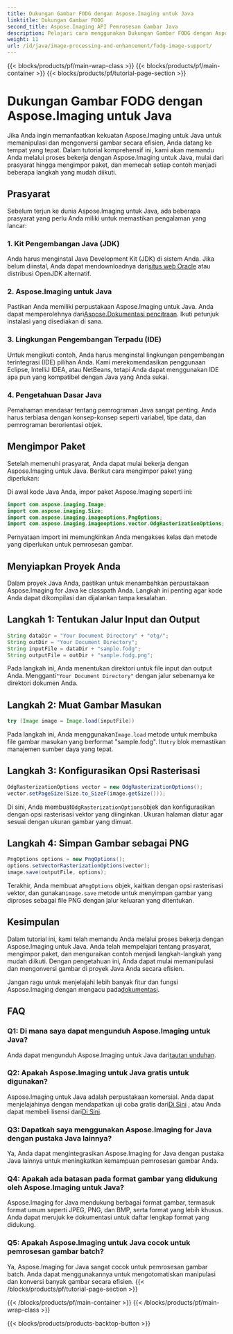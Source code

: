 ```yaml
---
title: Dukungan Gambar FODG dengan Aspose.Imaging untuk Java
linktitle: Dukungan Gambar FODG
second_title: Aspose.Imaging API Pemrosesan Gambar Java
description: Pelajari cara menggunakan Dukungan Gambar FODG dengan Aspose.Imaging untuk Java. Perpustakaan yang kuat untuk manipulasi dan konversi gambar.
weight: 11
url: /id/java/image-processing-and-enhancement/fodg-image-support/
---
```


{{< blocks/products/pf/main-wrap-class >}}
{{< blocks/products/pf/main-container >}}
{{< blocks/products/pf/tutorial-page-section >}}

# Dukungan Gambar FODG dengan Aspose.Imaging untuk Java

Jika Anda ingin memanfaatkan kekuatan Aspose.Imaging untuk Java untuk memanipulasi dan mengonversi gambar secara efisien, Anda datang ke tempat yang tepat. Dalam tutorial komprehensif ini, kami akan memandu Anda melalui proses bekerja dengan Aspose.Imaging untuk Java, mulai dari prasyarat hingga mengimpor paket, dan memecah setiap contoh menjadi beberapa langkah yang mudah diikuti.

## Prasyarat

Sebelum terjun ke dunia Aspose.Imaging untuk Java, ada beberapa prasyarat yang perlu Anda miliki untuk memastikan pengalaman yang lancar:

### 1. Kit Pengembangan Java (JDK)

 Anda harus menginstal Java Development Kit (JDK) di sistem Anda. Jika belum diinstal, Anda dapat mendownloadnya dari[situs web Oracle](https://www.oracle.com/java/technologies/javase-downloads) atau distribusi OpenJDK alternatif.

### 2. Aspose.Imaging untuk Java

 Pastikan Anda memiliki perpustakaan Aspose.Imaging untuk Java. Anda dapat memperolehnya dari[Aspose.Dokumentasi pencitraan](https://reference.aspose.com/imaging/java/). Ikuti petunjuk instalasi yang disediakan di sana.

### 3. Lingkungan Pengembangan Terpadu (IDE)

Untuk mengikuti contoh, Anda harus menginstal lingkungan pengembangan terintegrasi (IDE) pilihan Anda. Kami merekomendasikan penggunaan Eclipse, IntelliJ IDEA, atau NetBeans, tetapi Anda dapat menggunakan IDE apa pun yang kompatibel dengan Java yang Anda sukai.

### 4. Pengetahuan Dasar Java

Pemahaman mendasar tentang pemrograman Java sangat penting. Anda harus terbiasa dengan konsep-konsep seperti variabel, tipe data, dan pemrograman berorientasi objek.

## Mengimpor Paket

Setelah memenuhi prasyarat, Anda dapat mulai bekerja dengan Aspose.Imaging untuk Java. Berikut cara mengimpor paket yang diperlukan:

Di awal kode Java Anda, impor paket Aspose.Imaging seperti ini:

```java
import com.aspose.imaging.Image;
import com.aspose.imaging.Size;
import com.aspose.imaging.imageoptions.PngOptions;
import com.aspose.imaging.imageoptions.vector.OdgRasterizationOptions;
```

Pernyataan import ini memungkinkan Anda mengakses kelas dan metode yang diperlukan untuk pemrosesan gambar.

## Menyiapkan Proyek Anda

Dalam proyek Java Anda, pastikan untuk menambahkan perpustakaan Aspose.Imaging for Java ke classpath Anda. Langkah ini penting agar kode Anda dapat dikompilasi dan dijalankan tanpa kesalahan.

## Langkah 1: Tentukan Jalur Input dan Output

```java
String dataDir = "Your Document Directory" + "otg/";
String outDir = "Your Document Directory";
String inputFile = dataDir + "sample.fodg";
String outputFile = outDir + "sample.fodg.png";
```

 Pada langkah ini, Anda menentukan direktori untuk file input dan output Anda. Mengganti`"Your Document Directory"` dengan jalur sebenarnya ke direktori dokumen Anda.

## Langkah 2: Muat Gambar Masukan

```java
try (Image image = Image.load(inputFile))
```

 Pada langkah ini, Anda menggunakan`Image.load` metode untuk membuka file gambar masukan yang berformat "sample.fodg". Itu`try` blok memastikan manajemen sumber daya yang tepat.

## Langkah 3: Konfigurasikan Opsi Rasterisasi

```java
OdgRasterizationOptions vector = new OdgRasterizationOptions();
vector.setPageSize(Size.to_SizeF(image.getSize()));
```

 Di sini, Anda membuat`OdgRasterizationOptions`objek dan konfigurasikan dengan opsi rasterisasi vektor yang diinginkan. Ukuran halaman diatur agar sesuai dengan ukuran gambar yang dimuat.

## Langkah 4: Simpan Gambar sebagai PNG

```java
PngOptions options = new PngOptions();
options.setVectorRasterizationOptions(vector);
image.save(outputFile, options);
```

 Terakhir, Anda membuat a`PngOptions` objek, kaitkan dengan opsi rasterisasi vektor, dan gunakan`image.save` metode untuk menyimpan gambar yang diproses sebagai file PNG dengan jalur keluaran yang ditentukan.

## Kesimpulan

Dalam tutorial ini, kami telah memandu Anda melalui proses bekerja dengan Aspose.Imaging untuk Java. Anda telah mempelajari tentang prasyarat, mengimpor paket, dan menguraikan contoh menjadi langkah-langkah yang mudah diikuti. Dengan pengetahuan ini, Anda dapat mulai memanipulasi dan mengonversi gambar di proyek Java Anda secara efisien.

 Jangan ragu untuk menjelajahi lebih banyak fitur dan fungsi Aspose.Imaging dengan mengacu pada[dokumentasi](https://reference.aspose.com/imaging/java/).

## FAQ

### Q1: Di mana saya dapat mengunduh Aspose.Imaging untuk Java?

 Anda dapat mengunduh Aspose.Imaging untuk Java dari[tautan unduhan](https://releases.aspose.com/imaging/java/).

### Q2: Apakah Aspose.Imaging untuk Java gratis untuk digunakan?

 Aspose.Imaging untuk Java adalah perpustakaan komersial. Anda dapat menjelajahinya dengan mendapatkan uji coba gratis dari[Di Sini](https://releases.aspose.com/) , atau Anda dapat membeli lisensi dari[Di Sini](https://purchase.aspose.com/buy).

### Q3: Dapatkah saya menggunakan Aspose.Imaging for Java dengan pustaka Java lainnya?

Ya, Anda dapat mengintegrasikan Aspose.Imaging for Java dengan pustaka Java lainnya untuk meningkatkan kemampuan pemrosesan gambar Anda.

### Q4: Apakah ada batasan pada format gambar yang didukung oleh Aspose.Imaging untuk Java?

Aspose.Imaging for Java mendukung berbagai format gambar, termasuk format umum seperti JPEG, PNG, dan BMP, serta format yang lebih khusus. Anda dapat merujuk ke dokumentasi untuk daftar lengkap format yang didukung.

### Q5: Apakah Aspose.Imaging untuk Java cocok untuk pemrosesan gambar batch?

Ya, Aspose.Imaging for Java sangat cocok untuk pemrosesan gambar batch. Anda dapat menggunakannya untuk mengotomatiskan manipulasi dan konversi banyak gambar secara efisien.
{{< /blocks/products/pf/tutorial-page-section >}}

{{< /blocks/products/pf/main-container >}}
{{< /blocks/products/pf/main-wrap-class >}}

{{< blocks/products/products-backtop-button >}}
